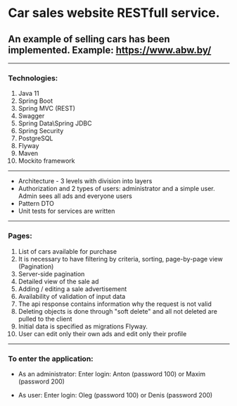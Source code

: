 # Car sales website RESTfull service.
## An example of selling cars has been implemented. Example: https://www.abw.by/
---
### Technologies:
1. Java 11
2. Spring Boot
3. Spring MVC (REST)
4. Swagger
5. Spring Data\Spring JDBC
6. Spring Security
7. PostgreSQL
8. Flyway
9. Maven
10. Mockito framework
---
- Architecture - 3 levels with division into layers
- Authorization and 2 types of users: administrator
and a simple user. Admin sees all ads and everyone
users
- Pattern DTO
- Unit tests for services are written
---
### Pages:
1. List of cars available for purchase
2. It is necessary to have filtering by criteria, sorting, page-by-page
 view (Pagination)
3. Server-side pagination
4. Detailed view of the sale ad
5. Adding / editing a sale advertisement
6. Availability of validation of input data
7. The api response contains information why the request is not valid
8. Deleting objects is done through "soft delete"
 and all not deleted are pulled to the client
9. Initial data is specified as migrations
Flyway.
10. User can edit only their own ads and edit only their profile
---
### To enter the application:

- As an administrator: Enter login: Anton (password 100) or Maxim (password 200)

- As user: Enter login: Oleg (password 100) or Denis (password 200)
